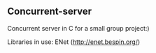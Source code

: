 ## Concurrent-server

Concurrent server in C for a small group project:)

Libraries in use: ENet (http://enet.bespin.org/)
